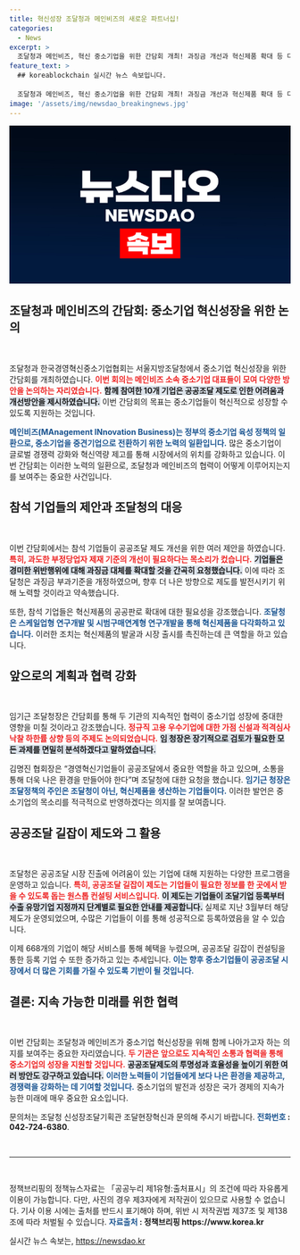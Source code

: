 ```yaml
---
title: 혁신성장 조달청과 메인비즈의 새로운 파트너십!
categories:
  - News
excerpt: >
  조달청과 메인비즈, 혁신 중소기업을 위한 간담회 개최! 과징금 개선과 혁신제품 확대 등 다양한 방안이 논의됐다. 중소기업의 성장과 발전을 위한 소통을 강화하겠다고 약속한 두 기관의 행보에 주목해보세요!
feature_text: >
  ## koreablockchain 실시간 뉴스 속보입니다.

  조달청과 메인비즈, 혁신 중소기업을 위한 간담회 개최! 과징금 개선과 혁신제품 확대 등 다양한 방안이 논의됐다. 중소기업의 성장과 발전을 위한 소통을 강화하겠다고 약속한 두 기관의 행보에 주목해보세요!
image: '/assets/img/newsdao_breakingnews.jpg'
---
```


<p><img src="/assets/img/newsdao_breakingnews.jpg" alt="koreablockchain 속보" /></p>

<h2 data-ke-size="size26">조달청과 메인비즈의 간담회: 중소기업 혁신성장을 위한 논의</h2>

<p data-ke-size="size16">&nbsp;</p>

<p>조달청과 한국경영혁신중소기업협회는 서울지방조달청에서 중소기업 혁신성장을 위한 간담회를 개최하였습니다. <b><span style="color: #ee2323;">이번 회의는 메인비즈 소속 중소기업 대표들이 모여 다양한 방안을 논의하는 자리였습니다.</span></b> <b><span style="background-color: #21538527;">함께 참여한 10개 기업은 공공조달 제도로 인한 어려움과 개선방안을 제시하였습니다.</span></b> 이번 간담회의 목표는 중소기업들이 혁신적으로 성장할 수 있도록 지원하는 것입니다.</p>

<p><b><span style="color: #1a5490;">메인비즈(MAnagement INnovation Business)는 정부의 중소기업 육성 정책의 일환으로, 중소기업을 중견기업으로 전환하기 위한 노력의 일환입니다.</span></b> 많은 중소기업이 글로벌 경쟁력 강화와 혁신역량 제고를 통해 시장에서의 위치를 강화하고 있습니다. 이번 간담회는 이러한 노력의 일환으로, 조달청과 메인비즈의 협력이 어떻게 이루어지는지를 보여주는 중요한 사건입니다.</p>

<h2 data-ke-size="size26">참석 기업들의 제안과 조달청의 대응</h2>

<p data-ke-size="size16">&nbsp;</p>

<p>이번 간담회에서는 참석 기업들이 공공조달 제도 개선을 위한 여러 제안을 하였습니다. <b><span style="color: #ee2323;">특히, 과도한 부정당업자 제재 기준의 개선이 필요하다는 목소리가 컸습니다.</span></b> <b><span style="background-color: #21538527;">기업들은 경미한 위반행위에 대해 과징금 대체를 확대할 것을 간곡히 요청했습니다.</span></b> 이에 따라 조달청은 과징금 부과기준을 개정하였으며, 향후 더 나은 방향으로 제도를 발전시키기 위해 노력할 것이라고 약속했습니다.</p>

<p>또한, 참석 기업들은 혁신제품의 공공판로 확대에 대한 필요성을 강조했습니다. <b><span style="color: #1a5490;">조달청은 스케일업형 연구개발 및 시범구매연계형 연구개발을 통해 혁신제품을 다각화하고 있습니다.</span></b> 이러한 조치는 혁신제품의 발굴과 시장 출시를 촉진하는데 큰 역할을 하고 있습니다.</p>

<h2 data-ke-size="size26">앞으로의 계획과 협력 강화</h2>

<p data-ke-size="size16">&nbsp;</p>

<p>임기근 조달청장은 간담회를 통해 두 기관의 지속적인 협력이 중소기업 성장에 중대한 영향을 미칠 것이라고 강조했습니다. <b><span style="color: #ee2323;">정규직 고용 우수기업에 대한 가점 신설과 적격심사 낙찰 하한률 상향 등의 주제도 논의되었습니다.</span></b> <b><span style="background-color: #21538527;">임 청장은 장기적으로 검토가 필요한 모든 과제를 면밀히 분석하겠다고 말하였습니다.</span></b></p>

<p>김명진 협회장은 “경영혁신기업들이 공공조달에서 중요한 역할을 하고 있으며, 소통을 통해 더욱 나은 환경을 만들어야 한다”며 조달청에 대한 요청을 했습니다. <b><span style="color: #1a5490;">임기근 청장은 조달정책의 주인은 조달청이 아닌, 혁신제품을 생산하는 기업들이다.</span></b> 이러한 발언은 중소기업의 목소리를 적극적으로 반영하겠다는 의지를 잘 보여줍니다.</p>

<h2 data-ke-size="size26">공공조달 길잡이 제도와 그 활용</h2>

<p data-ke-size="size16">&nbsp;</p>

<p>조달청은 공공조달 시장 진출에 어려움이 있는 기업에 대해 지원하는 다양한 프로그램을 운영하고 있습니다. <b><span style="color: #ee2323;">특히, 공공조달 길잡이 제도는 기업들이 필요한 정보를 한 곳에서 받을 수 있도록 돕는 원스톱 컨설팅 서비스입니다.</span></b> <b><span style="background-color: #21538527;">이 제도는 기업들이 조달기업 등록부터 수출 유망기업 지정까지 단계별로 필요한 안내를 제공합니다.</span></b> 실제로 지난 3월부터 해당 제도가 운영되었으며, 수많은 기업들이 이를 통해 성공적으로 등록하였음을 알 수 있습니다.</p>

<p>이제 668개의 기업이 해당 서비스를 통해 혜택을 누렸으며, 공공조달 길잡이 컨설팅을 통한 등록 기업 수 또한 증가하고 있는 추세입니다. <b><span style="color: #1a5490;">이는 향후 중소기업들이 공공조달 시장에서 더 많은 기회를 가질 수 있도록 기반이 될 것입니다.</span></b></p>

<h2 data-ke-size="size26">결론: 지속 가능한 미래를 위한 협력</h2>

<p data-ke-size="size16">&nbsp;</p>

<p>이번 간담회는 조달청과 메인비즈가 중소기업 혁신성장을 위해 함께 나아가고자 하는 의지를 보여주는 중요한 자리였습니다. <b><span style="color: #ee2323;">두 기관은 앞으로도 지속적인 소통과 협력을 통해 중소기업의 성장을 지원할 것입니다.</span></b> <b><span style="background-color: #21538527;">공공조달제도의 투명성과 효율성을 높이기 위한 여러 방안도 강구하고 있습니다.</span></b> <b><span style="color: #1a5490;">이러한 노력들이 기업들에게 보다 나은 환경을 제공하고, 경쟁력을 강화하는 데 기여할 것입니다.</span></b> 중소기업의 발전과 성장은 국가 경제의 지속가능한 미래에 매우 중요한 요소입니다.  </p>

<p>문의처는 조달청 신성장조달기획관 조달현장혁신과 문의해 주시기 바랍니다. <b><span style="color: #1a5490;">전화번호</span> : <b>042-724-6380</b></b>. </p>

<p data-ke-size="size16">&nbsp;</p>

<hr>

<p data-ke-size="size16">&nbsp;</p>

<p>정책브리핑의 정책뉴스자료는 「공공누리 제1유형:출처표시」의 조건에 따라 자유롭게 이용이 가능합니다. 다만, 사진의 경우 제3자에게 저작권이 있으므로 사용할 수 없습니다. 기사 이용 시에는 출처를 반드시 표기해야 하며, 위반 시 저작권법 제37조 및 제138조에 따라 처벌될 수 있습니다. <b><span style="color: #1a5490;">자료출처</span> : <b>정책브리핑 https://www.korea.kr</b></b></p>
실시간 뉴스 속보는, <a href="https://newsdao.kr" rel="dofollow">https://newsdao.kr</a>


